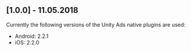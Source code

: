 ## [1.0.0] - 11.05.2018
Currently the following versions of the Unity Ads native plugins are used:
* Android: 2.2.1
* iOS: 2.2.0


